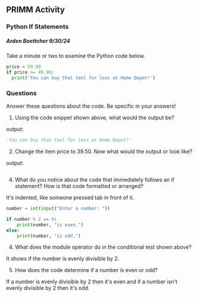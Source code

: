 ## PRIMM Activity
### Python If Statements

##### Arden Boettcher 9/30/24

Take a minute or two to examine the Python code below.

```python
price = 59.99
if price >= 49.99:
  print('You can buy that tool for less at Home Depot!')
```

### Questions
Answer these questions about the code.  Be specific in your answers!

1. Using the code snippet shown above, what would the output be?

output:
```python
'You can buy that tool for less at Home Depot!'
```
2. Change the item price to 39.50.  Now what would the output or look like?

output:
```python


```
4. What do you notice about the code that immediately follows an if statement?  How is that code formatted or arranged?

It's indented, like someone pressed tab in front of it.

```python
number = int(input("Enter a number: "))

if number % 2 == 0:
    print(number, "is even.")
else:
    print(number, "is odd.")
```

4. What does the module operator do in the conditional test shown above?

It shows if the number is evenly divisible by 2.

5. How does the code determine if a number is even or odd?

If a number is evenly divisible by 2 then it's even and if a number isn't evenly divisible by 2 then it's odd.
